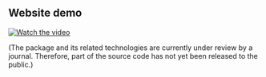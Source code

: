 ## Website demo
[![Watch the video](https://img.youtube.com/vi/TiINj9nyuU8/0.jpg)](https://www.youtube.com/watch?v=TiINj9nyuU8)

(The package and its related technologies are currently under review by a journal. Therefore, part of the source code has not yet been released to the public.)
